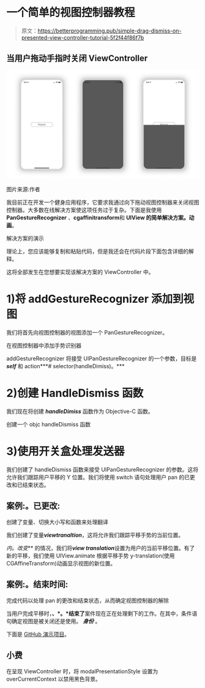 # 一个简单的视图控制器教程

> 原文：<https://betterprogramming.pub/simple-drag-dismiss-on-presented-view-controller-tutorial-5f2f44f86f7b>

## 当用户拖动手指时关闭 ViewController

![](img/38158fa36e3f913282b2446a5c344e59.png)

图片来源:作者

我目前正在开发一个健身应用程序，它要求我通过向下拖动视图控制器来关闭视图控制器。大多数在线解决方案使这项任务过于复杂。下面是我使用 **PanGestureRecognizer** 、**cgaffinitransform**和 **UIView 的简单解决方案。动画**。

解决方案的演示

理论上，您应该能够复制和粘贴代码，但是我还会在代码片段下面包含详细的解释。

这将全部发生在您想要实现该解决方案的 ViewController 中。

# 1)将 addGestureRecognizer 添加到视图

我们将首先向视图控制器的视图添加一个 PanGestureRecognizer。

在视图控制器中添加手势识别器

addGestureRecognizer 将接受 UIPanGestureRecognizer 的一个参数，目标是 ***self*** 和 action***# selector(handleDimiss)。***

# 2)创建 HandleDismiss 函数

我们现在将创建 ***handleDimiss*** 函数作为 Objective-C 函数。

创建一个 objc handleDismiss 函数

# 3)使用开关盒处理发送器

我们创建了 handleDismiss 函数来接受 UIPanGestureRecognizer 的参数。这将允许我们跟踪用户平移的 Y 位置。我们将使用 switch 语句处理用户 pan 的已更改和已结束状态。

## 案例:。已更改:

创建了变量、切换大小写和函数来处理翻译

我们创建了变量***viewtranaltion***，这将允许我们跟踪平移手势的当前位置。

**内*。改变*** 的情况，我们将***view translation***设置为用户的当前平移位置。有了新的平移，我们使用 UIView.animate 根据平移手势 y-translation(使用 CGAffineTransform)动画显示视图的新位置。

## 案例:。结束时间:

完成代码以处理 pan 的更改和结束状态，从而确定视图控制器的解除

当用户完成平移时，**、*。*结束了**案件现在正在处理剩下的工作。在其中，条件语句确定视图是被关闭还是使用。 ***身份*** 。

下面是 [GitHub 演示项目](https://github.com/ModernProgrammer/DragDismissDemo)。

## 小费

在呈现 ViewController 时，将 modalPresentationStyle 设置为 overCurrentContext 以禁用黑色背景。